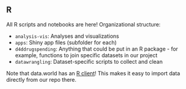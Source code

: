 ## R

All R scripts and notebooks are here! Organizational structure:

- `analysis-vis`: Analyses and visualizations
- `apps`: Shiny app files (subfolder for each)
- `d4ddrugspending`: Anything that could be put in an R package - for example, functions to join specific datasets in our project
- `datawrangling`: Dataset-specific scripts to collect and clean

Note that data.world has an [R client](https://github.com/datadotworld/data.world-r)! This makes it easy to import data directly from our repo there.
